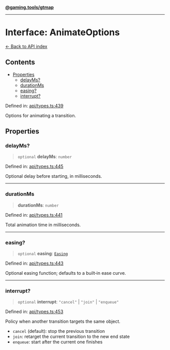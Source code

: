 [**@gaming.tools/gtmap**](README.md)

***

# Interface: AnimateOptions

[← Back to API index](./README.md)

## Contents

- [Properties](#properties)
  - [delayMs?](#delayms)
  - [durationMs](#durationms)
  - [easing?](#easing)
  - [interrupt?](#interrupt)

Defined in: [api/types.ts:439](https://github.com/gamingtools/gt-map/blob/37582d0663306e25f7b67e6e3ae4390bd14c21af/packages/gtmap/src/api/types.ts#L439)

Options for animating a transition.

## Properties

### delayMs?

> `optional` **delayMs**: `number`

Defined in: [api/types.ts:445](https://github.com/gamingtools/gt-map/blob/37582d0663306e25f7b67e6e3ae4390bd14c21af/packages/gtmap/src/api/types.ts#L445)

Optional delay before starting, in milliseconds.

***

### durationMs

> **durationMs**: `number`

Defined in: [api/types.ts:441](https://github.com/gamingtools/gt-map/blob/37582d0663306e25f7b67e6e3ae4390bd14c21af/packages/gtmap/src/api/types.ts#L441)

Total animation time in milliseconds.

***

### easing?

> `optional` **easing**: [`Easing`](TypeAlias.Easing.md)

Defined in: [api/types.ts:443](https://github.com/gamingtools/gt-map/blob/37582d0663306e25f7b67e6e3ae4390bd14c21af/packages/gtmap/src/api/types.ts#L443)

Optional easing function; defaults to a built‑in ease curve.

***

### interrupt?

> `optional` **interrupt**: `"cancel"` \| `"join"` \| `"enqueue"`

Defined in: [api/types.ts:453](https://github.com/gamingtools/gt-map/blob/37582d0663306e25f7b67e6e3ae4390bd14c21af/packages/gtmap/src/api/types.ts#L453)

Policy when another transition targets the same object.

- `cancel` (default): stop the previous transition
- `join`: retarget the current transition to the new end state
- `enqueue`: start after the current one finishes
